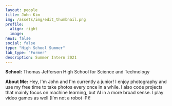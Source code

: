 ```yaml
---
layout: people
title: John Kim
img: /assets/img/edit_thumbnail.png
profile:
  align: right
  image:
news: false
social: false
type: "High School Summer"
lab_type: "Former"
description: Summer Intern 2021
---
```


**School:** Thomas Jefferson High School for Science and Technology

**About Me:**
Hey, I'm John and I'm currently a junior! I enjoy photography and use my free time to take photos every once in a while. I also code projects that mainly focus on machine learning, but AI in a more broad sense. I play video games as well (I'm not a robot :P)!

